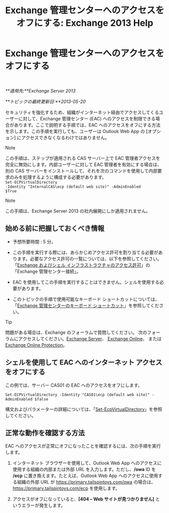 ﻿---
title: 'Exchange 管理センターへのアクセスをオフにする: Exchange 2013 Help'
TOCTitle: Exchange 管理センターへのアクセスをオフにする
ms:assetid: 49f4fa77-1722-4703-81c9-8724ae0334fb
ms:mtpsurl: https://technet.microsoft.com/ja-jp/library/JJ218639(v=EXCHG.150)
ms:contentKeyID: 49129416
ms.date: 05/23/2018
mtps_version: v=EXCHG.150
ms.translationtype: MT
---

# Exchange 管理センターへのアクセスをオフにする

 

_**適用先:**Exchange Server 2013_

_**トピックの最終更新日:**2013-05-20_

セキュリティを強化するため、組織がインターネット経由でアクセスしてくるユーザーに対して、Exchange 管理センター (EAC) へのアクセスを制限できる場合があります。ここで説明する手順では、EAC へのアクセスをオフにする方法を示します。この手順を実行しても、ユーザーは Outlook Web App の \[オプション\] にアクセスできなくなるわけではありません。


> [!NOTE]
> この手順は、ステップが適用される CAS サーバー上で EAC 管理者アクセスを完全に無効にします。内部ユーザーに対して EAC 管理者を有効にする場合は、別の CAS サーバーをインストールして、それを次のコマンドを使用して内部要求のみを処理するように構成する必要があります。<BR><CODE>Set-ECPVirtualDirectory -Identity "InternalCAS\ecp (default web site)" -AdminEnabled $True</CODE>




> [!NOTE]
> この手順は、Exchange Server 2013 の社内展開にしか適用されません。



## 始める前に把握しておくべき情報

  - 予想所要時間 : 5 分。

  - この手順を実行する際には、あらかじめアクセス許可を割り当てる必要があります。必要なアクセス許可の一覧については、以下を参照してください。「[Exchange およびシェル インフラストラクチャのアクセス許可](exchange-and-shell-infrastructure-permissions-exchange-2013-help.md)」の「Exchange 管理センター接続」。

  - EAC を使用してこの手順を実行することはできません。シェルを使用する必要があります。

  - このトピックの手順で使用可能なキーボード ショートカットについては、「[Exchange 管理センターのキーボード ショートカット](keyboard-shortcuts-in-the-exchange-admin-center-exchange-online-protection-help.md)」を参照してください。


> [!TIP]
> 問題がある場合は、Exchange のフォーラムで質問してください。 次のフォーラムにアクセスしてください。<A href="https://go.microsoft.com/fwlink/p/?linkid=60612">Exchange Server</A>、 <A href="https://go.microsoft.com/fwlink/p/?linkid=267542">Exchange Online</A>、 または <A href="https://go.microsoft.com/fwlink/p/?linkid=285351">Exchange Online Protection</A>。



## シェルを使用して EAC へのインターネット アクセスをオフにする

この例では、サーバー CAS01 の EAC へのアクセスをオフにします。

    Set-ECPVirtualDirectory -Identity "CAS01\ecp (default web site)" -AdminEnabled $false

構文およびパラメーターの詳細については、「[Set-EcpVirtualDirectory](https://technet.microsoft.com/ja-jp/library/dd297991\(v=exchg.150\))」を参照してください。

## 正常な動作を確認する方法

EAC へのアクセスが正常にオフになったことを確認するには、次の手順を実行します。

1.  インターネット ブラウザーを使用して、Outlook Web App へのアクセスに使用する組織の内部または外部 URL を入力します。ただし、**/owa** ID を **/ecp** に置き換えます。たとえば、Outlook Web App へのアクセスに使用する組織の外部 URL が https://primary.tailspintoys.com/owa の場合は、https://primary.tailspintoys.com/ecp を使用します。

2.  アクセスがオフになっていると、**\[404 – Web サイトが見つかりません\]** というエラーが発生します。

